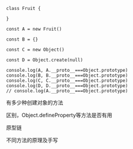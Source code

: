 ```
class Fruit {

}

const A = new Fruit()

const B = {}

const C = new Object()

const D = Object.create(null)

console.log(A, A.__proto__===Object.prototype)
console.log(B, B.__proto__===Object.prototype)
console.log(C, C.__proto__===Object.prototype)
console.log(D, D.__proto__===Object.prototype)
// console.log(A.__proto__===Object.prototype)

```

有多少种创建对象的方法

区别，Object.defineProperty等方法是否有用

原型链

不同方法的原理及手写

